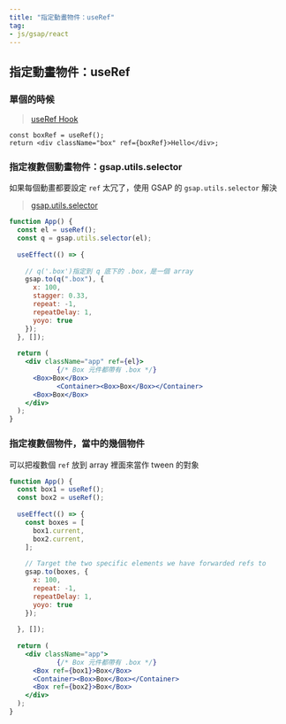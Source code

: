 ```yaml
---
title: "指定動畫物件：useRef"
tag: 
- js/gsap/react
---
```


##  指定動畫物件：useRef
### 單個的時候
>[useRef Hook](useRef%20Hook.md)

```tsx
const boxRef = useRef();
return <div className="box" ref={boxRef}>Hello</div>;
```

### 指定複數個動畫物件：gsap.utils.selector
如果每個動畫都要設定 `ref` 太冗了，使用 GSAP 的 `gsap.utils.selector` 解決

> [gsap.utils.selector](gsap.utils.selector.md)

```jsx
function App() {
  const el = useRef();
  const q = gsap.utils.selector(el);
  
  useEffect(() => {
    
    // q('.box')指定到 q 底下的 .box，是一個 array 
    gsap.to(q(".box"), {
      x: 100,
      stagger: 0.33,
      repeat: -1,
      repeatDelay: 1,
      yoyo: true
    });
  }, []);
  
  return (
    <div className="app" ref={el}>
			{/* Box 元件都帶有 .box */} 
      <Box>Box</Box>
			<Container><Box>Box</Box></Container>
      <Box>Box</Box>
    </div>
  );
}
```
### 指定複數個物件，當中的幾個物件
可以把複數個 `ref` 放到 array 裡面來當作 tween 的對象 
```jsx
function App() {
  const box1 = useRef();
  const box2 = useRef();
  
  useEffect(() => {
    const boxes = [
      box1.current,
      box2.current,
    ];
    
    // Target the two specific elements we have forwarded refs to
    gsap.to(boxes, {
      x: 100,
      repeat: -1,
      repeatDelay: 1,
      yoyo: true
    });
    
  }, []);
  
  return (
    <div className="app">
			{/* Box 元件都帶有 .box */} 
      <Box ref={box1}>Box</Box>
      <Container><Box>Box</Box></Container>
      <Box ref={box2}>Box</Box>
    </div>
  );
}
```